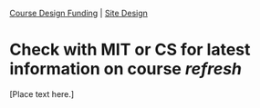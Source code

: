 [<i class="far fa-arrow-alt-circle-left"></i> Course Design Funding](course-design-funding.html) | [Site Design <i class="far fa-arrow-alt-circle-right"></i>](site-design.html)

# Check with MIT or CS for latest information on course *refresh*

[Place text here.]
